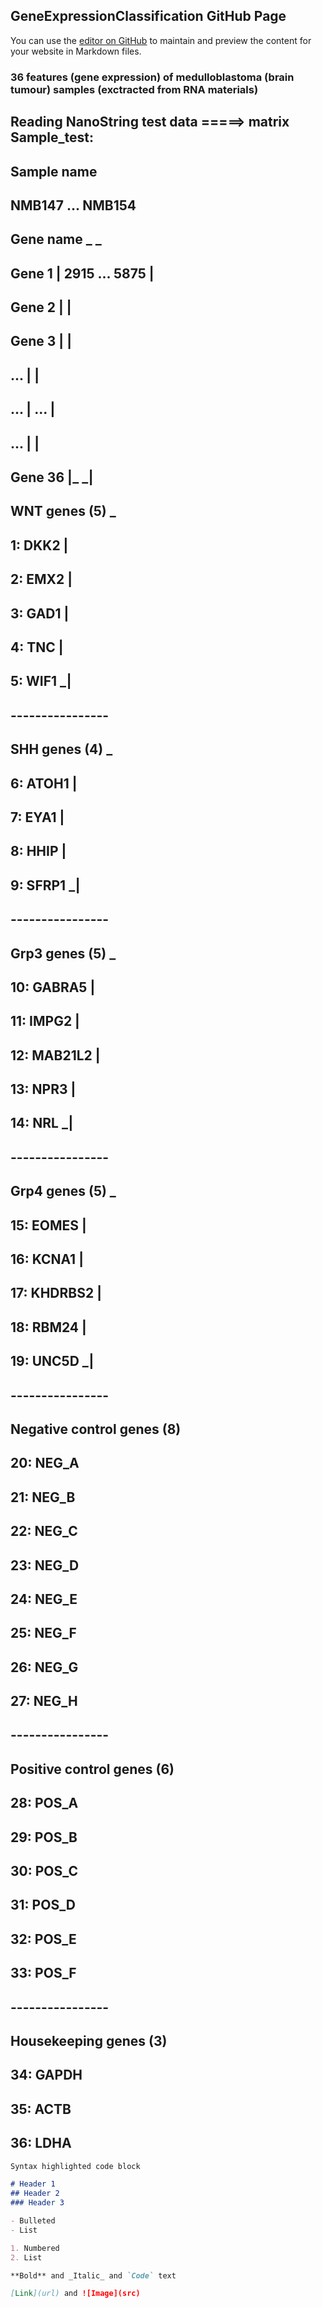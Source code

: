 ## GeneExpressionClassification GitHub Page

You can use the [editor on GitHub](https://github.com/RRafiee/GeneExpressionClassification/edit/master/README.md) to maintain and preview the content for your website in Markdown files.

### 36 features (gene expression) of medulloblastoma (brain tumour) samples (exctracted from RNA materials)
##
## Reading NanoString test data  =====>    matrix Sample_test: 
##                       
##                         Sample name 
##
##                      NMB147 ... NMB154     
##   Gene name     _                      _
##    Gene 1      |      2915  ...  5875   |
##    Gene 2      |                        |
##    Gene 3      |                        |
##      ...       |                        | 
##      ...       |           ...          |
##      ...       |                        |  
##    Gene 36     |_                      _|
##
##      

## WNT genes (5)  _
## 1: DKK2         |
## 2: EMX2         |
## 3: GAD1         |
## 4: TNC          |
## 5: WIF1        _|

## ----------------     
## SHH genes (4)  _
## 6: ATOH1        |
## 7: EYA1         |
## 8: HHIP         |
## 9: SFRP1       _|

## ----------------     
## Grp3 genes (5) _
## 10: GABRA5      |
## 11: IMPG2       |
## 12: MAB21L2     |
## 13: NPR3        |
## 14: NRL        _|

## ----------------     
## Grp4 genes (5) _
## 15: EOMES       |
## 16: KCNA1       |
## 17: KHDRBS2     |
## 18: RBM24       |
## 19: UNC5D      _|

## ----------------     
## Negative control genes (8)
## 20: NEG_A
## 21: NEG_B
## 22: NEG_C
## 23: NEG_D
## 24: NEG_E
## 25: NEG_F
## 26: NEG_G
## 27: NEG_H
## ----------------     
## Positive control genes (6)
## 28: POS_A
## 29: POS_B
## 30: POS_C
## 31: POS_D
## 32: POS_E
## 33: POS_F
## ----------------     
## Housekeeping genes (3)
## 34: GAPDH
## 35: ACTB
## 36: LDHA

```markdown
Syntax highlighted code block

# Header 1
## Header 2
### Header 3

- Bulleted
- List

1. Numbered
2. List

**Bold** and _Italic_ and `Code` text

[Link](url) and ![Image](src)
```


